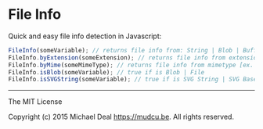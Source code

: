 # File Info

Quick and easy file info detection in Javascript:

```js
FileInfo(someVariable); // returns file info from: String | Blob | Buffer
FileInfo.byExtension(someExtension); // returns file info from extension [ex. "gif" | "webm"]
FileInfo.byMime(someMimeType); // returns file info from mimetype [ex. "image/gif" | "video/webm"]
FileInfo.isBlob(someVariable); // true if is Blob | File
FileInfo.isSVGString(someVariable); // true if is SVG String | SVG Base64
```
--------------------------------------------------------------------------------------------------------------

The MIT License

Copyright (c) 2015 Michael Deal <https://mudcu.be>. All rights reserved.
